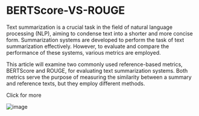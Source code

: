 # BERTScore-VS-ROUGE

Text summarization is a crucial task in the field of natural language processing (NLP), aiming to condense text into a shorter and more concise form. Summarization systems are developed to perform the task of text summarization effectively. However, to evaluate and compare the performance of these systems, various metrics are employed.

This article will examine two commonly used reference-based metrics, BERTScore and ROUGE, for evaluating text summarization systems. Both metrics serve the purpose of measuring the similarity between a summary and reference texts, but they employ different methods.

Click for more 

![image](https://github.com/haticeozbolat01/BERTScore-VS-ROUGE/assets/74445249/c23439a6-7e92-441e-a86e-418e26e3f033)

